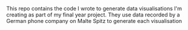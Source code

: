 This repo contains the code I wrote to generate data visualisations I'm creating as part of my final year project. They use data recorded by a German phone company on Malte Spitz to generate each visualisation
